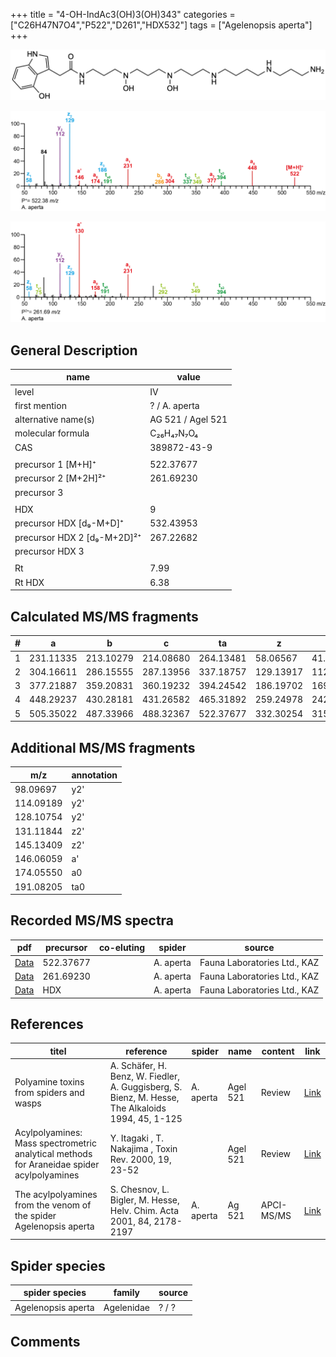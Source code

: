 +++
title = "4-OH-IndAc3(OH)3(OH)343"
categories = ["C26H47N7O4","P522","D261","HDX532"]
tags = ["Agelenopsis aperta"]
+++

![](/img/4-OH-IndAc3(OH)3(OH)343.png)

![](/img_MSMS/522_4-OH-IndAc3(OH)3(OH)343_Aa.png?classes=border)

![](/img_MSMS/522_4-OH-IndAc3(OH)3(OH)343_Aa_2.png?classes=border)

## General Description

| name                        | value             |
|-----------------------------|-------------------|
| level                       | IV                |
| first mention               | ? / A. aperta     |
| alternative name(s)         | AG 521 / Agel 521 |
| molecular formula           | C₂₆H₄₇N₇O₄        |
| CAS                         | 389872-43-9       |
|                             |                   |
| precursor 1 [M+H]⁺          | 522.37677         |
| precursor 2 [M+2H]²⁺        | 261.69230         |
| precursor 3                 |                   |
|                             |                   |
| HDX                         | 9                 |
| precursor HDX   [d₉-M+D]⁺   | 532.43953         |
| precursor HDX 2 [d₉-M+2D]²⁺ | 267.22682         |
| precursor HDX 3             |                   |
|                             |                   |
| Rt                          | 7.99              |
| Rt HDX                      | 6.38              |

## Calculated MS/MS fragments

| # | a         | b         | c         | ta        | z         | y         | tz        |
|---|-----------|-----------|-----------|-----------|-----------|-----------|-----------|
| 1 | 231.11335 | 213.10279 | 214.08680 | 264.13481 | 58.06567  | 41.03912  | 75.09222  |
| 2 | 304.16611 | 286.15555 | 287.13956 | 337.18757 | 129.13917 | 112.11262 | 146.16572 |
| 3 | 377.21887 | 359.20831 | 360.19232 | 394.24542 | 186.19702 | 169.17047 | 219.21848 |
| 4 | 448.29237 | 430.28181 | 431.26582 | 465.31892 | 259.24978 | 242.22323 | 292.27124 |
| 5 | 505.35022 | 487.33966 | 488.32367 | 522.37677 | 332.30254 | 315.27599 | 349.32909 |

## Additional MS/MS fragments

| m/z        | annotation |
|------------|------------|
| 98.09697   | y2'        |
| 114.09189  | y2'        |
| 128.10754  | y2'        |
| 131.11844  | z2'        |
| 145.13409  | z2'        |
| 146.06059  | a'         |
| 174.05550  | a0         |
| 191.08205  | ta0        |

## Recorded MS/MS spectra

| pdf                                                     | precursor | co-eluting | spider    | source                       |
|---------------------------------------------------------|-----------|------------|-----------|------------------------------|
| [Data](/pdf/A-aperta/522_IndAc3(OH)3(OH)343_Aa.pdf)     | 522.37677 |            | A. aperta | Fauna Laboratories Ltd., KAZ |
| [Data](/pdf/A-aperta/522_IndAc3(OH)3(OH)343_Aa_2.pdf)   | 261.69230 |            | A. aperta | Fauna Laboratories Ltd., KAZ |
| [Data](/pdf/A-aperta/522_IndAc3(OH)3(OH)343_Aa_HDX.pdf) | HDX       |            | A. aperta | Fauna Laboratories Ltd., KAZ |

## References

| titel                                                                                     | reference                                                                                         | spider    | name     | content    | link                                                                                                                          |
|-------------------------------------------------------------------------------------------|---------------------------------------------------------------------------------------------------|-----------|----------|------------|-------------------------------------------------------------------------------------------------------------------------------|
| Polyamine toxins from spiders and wasps                                                   | A. Schäfer, H. Benz, W. Fiedler, A. Guggisberg, S. Bienz, M. Hesse, The Alkaloids 1994, 45, 1-125 | A. aperta | Agel 521 | Review     | [Link](https://www.sciencedirect.com/science/article/pii/S009995980860276X)                                                   |
| Acylpolyamines: Mass spectrometric analytical methods for Araneidae spider acylpolyamines | Y. Itagaki , T. Nakajima , Toxin Rev. 2000, 19, 23-52                                             |           | Agel 521 | Review     | [Link](https://www.tandfonline.com/doi/abs/10.1081/TXR-100100314)                                                             |
| The acylpolyamines from the venom of the spider Agelenopsis aperta                        | S. Chesnov, L. Bigler, M. Hesse, Helv. Chim. Acta 2001, 84, 2178-2197                             | A. aperta | Ag 521   | APCI-MS/MS | [Link](https://onlinelibrary.wiley.com/doi/abs/10.1002/1522-2675%2820010815%2984%3A8%3C2178%3A%3AAID-HLCA2178%3E3.0.CO%3B2-N) |

## Spider species

| spider species     | family     | source |
|--------------------|------------|--------|
| Agelenopsis aperta | Agelenidae | ? / ?  |

## Comments